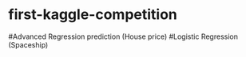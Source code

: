 # first-kaggle-competition
#Advanced Regression prediction (House price)
#Logistic Regression (Spaceship)
